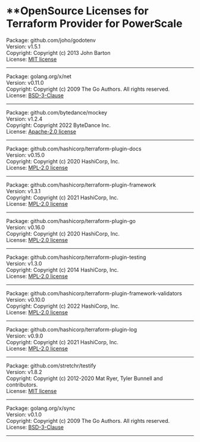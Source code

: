 **OpenSource Licenses for Terraform Provider for PowerScale
=  
Package: github.com/joho/godotenv  
Version: v1.5.1  
Copyright: Copyright (c) 2013 John Barton  
License: [MIT license](https://github.com/joho/godotenv/blob/v1.5.1/LICENCE)
* * *

Package: golang.org/x/net  
Version: v0.11.0  
Copyright: Copyright (c) 2009 The Go Authors. All rights reserved.   
License: [BSD-3-Clause](https://github.com/golang/net/blob/v0.11.0/LICENSE)
* * *

Package: github.com/bytedance/mockey  
Version: v1.2.4  
Copyright: Copyright 2022 ByteDance Inc.  
License: [Apache-2.0 license](https://github.com/bytedance/mockey/blob/v1.2.4/LICENSE-APACHE)
* * *

Package: github.com/hashicorp/terraform-plugin-docs  
Version: v0.15.0  
Copyright: Copyright (c) 2020 HashiCorp, Inc.  
License: [MPL-2.0 license](https://github.com/hashicorp/terraform-plugin-docs/blob/v0.15.0/LICENSE)
* * *

Package: github.com/hashicorp/terraform-plugin-framework  
Version: v1.3.1  
Copyright: Copyright (c) 2021 HashiCorp, Inc.  
License: [MPL-2.0 license](https://github.com/hashicorp/terraform-plugin-framework/blob/v1.3.1/LICENSE)
* * *

Package: github.com/hashicorp/terraform-plugin-go  
Version: v0.16.0  
Copyright: Copyright (c) 2020 HashiCorp, Inc.  
License: [MPL-2.0 license](https://github.com/hashicorp/terraform-plugin-go/blob/v0.16.0/LICENSE)
* * *

Package: github.com/hashicorp/terraform-plugin-testing  
Version: v1.3.0  
Copyright: Copyright (c) 2014 HashiCorp, Inc.  
License: [MPL-2.0 license](https://github.com/hashicorp/terraform-plugin-testing/blob/v1.3.0/LICENSE)
* * *

Package: github.com/hashicorp/terraform-plugin-framework-validators  
Version: v0.10.0  
Copyright: Copyright (c) 2022 HashiCorp, Inc.  
License: [MPL-2.0 license](https://github.com/hashicorp/terraform-plugin-framework-validators/blob/v0.10.0/LICENSE)
* * *

Package: github.com/hashicorp/terraform-plugin-log  
Version: v0.9.0  
Copyright: Copyright (c) 2021 HashiCorp, Inc.  
License: [MPL-2.0 license](https://github.com/hashicorp/terraform-plugin-log/blob/v0.9.0/LICENSE)
* * *

Package: github.com/stretchr/testify  
Version: v1.8.2  
Copyright: Copyright (c) 2012-2020 Mat Ryer, Tyler Bunnell and contributors.  
License: [MIT license](https://github.com/stretchr/testify/blob/v1.8.2/LICENSE)
* * *

Package: golang.org/x/sync  
Version: v0.1.0  
Copyright: Copyright (c) 2009 The Go Authors. All rights reserved.  
License: [BSD-3-Clause](https://github.com/golang/sync/blob/v0.1.0/LICENSE)
* * ***
